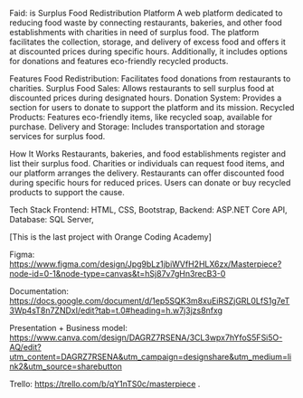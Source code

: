 Faid: is Surplus Food Redistribution Platform A web platform dedicated to reducing food waste by connecting restaurants, bakeries, and other food establishments with charities in need of surplus food. The platform facilitates the collection, storage, and delivery of excess food and offers it at discounted prices during specific hours. Additionally, it includes options for donations and features eco-friendly recycled products.

Features Food Redistribution: Facilitates food donations from restaurants to charities. Surplus Food Sales: Allows restaurants to sell surplus food at discounted prices during designated hours. Donation System: Provides a section for users to donate to support the platform and its mission. Recycled Products: Features eco-friendly items, like recycled soap, available for purchase. Delivery and Storage: Includes transportation and storage services for surplus food.

How It Works Restaurants, bakeries, and food establishments register and list their surplus food. Charities or individuals can request food items, and our platform arranges the delivery. Restaurants can offer discounted food during specific hours for reduced prices. Users can donate or buy recycled products to support the cause.

Tech Stack Frontend: HTML, CSS, Bootstrap, Backend: ASP.NET Core API, Database: SQL Server,

[This is the last project with Orange Coding Academy]

Figma: https://www.figma.com/design/Jpg9bLz1jbiWVfH2HLX6zx/Masterpiece?node-id=0-1&node-type=canvas&t=hSj87v7gHn3recB3-0

Documentation: https://docs.google.com/document/d/1ep5SQK3m8xuEiRSZjGRL0LfS1g7eT3Wp4sT8n7ZNDxI/edit?tab=t.0#heading=h.w7j3jzs8nfxg

Presentation + Business model: https://www.canva.com/design/DAGRZ7RSENA/3CL3wpx7hYfoS5FSi5O-AQ/edit?utm_content=DAGRZ7RSENA&utm_campaign=designshare&utm_medium=link2&utm_source=sharebutton

Trello: https://trello.com/b/qY1nTS0c/masterpiece .
